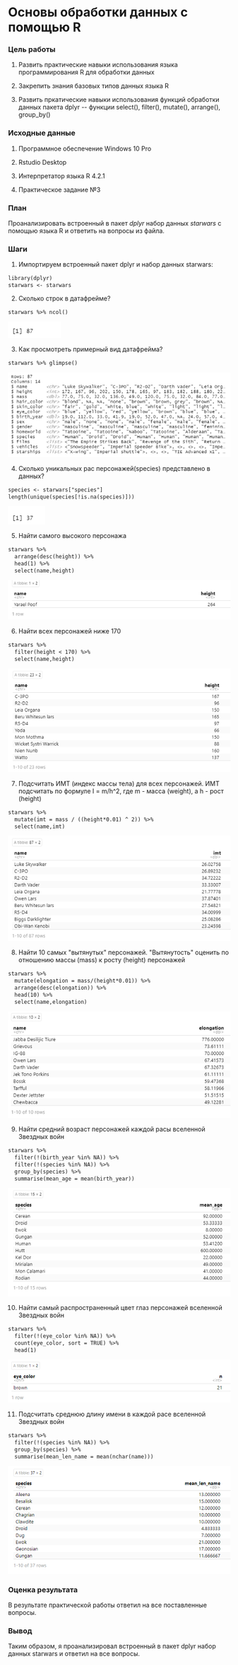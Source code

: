 # **Основы обработки данных с помощью R**

### Цель работы

1.  Развить практические навыки использования языка программирования R для обработки данных

2.  Закрепить знания базовых типов данных языка R

3.  Развить пркатические навыки использования функций обработки данных пакета dplyr -- функции select(), filter(), mutate(), arrange(), group_by()

### Исходные данные

1.  Программное обеспечение Windows 10 Pro

2.  Rstudio Desktop

3.  Интерпретатор языка R 4.2.1

4.  Практическое задание №3

### План

Проанализировать встроенный в пакет *dplyr* набор данных *starwars* с помощью языка R и ответить на вопросы из файла.

### Шаги

1.  Импортируем встроенный пакет dplyr и набор данных starwars:

```{r}
library(dplyr)
starwars <- starwars
```

2.  Сколько строк в датафрейме?

```{r}
starwars %>% ncol()
```

![](images/paste-BCB3C508.png)

3.  Как просмотреть примерный вид датафрейма?

```{r}
starwars %>% glimpse()
```

![](images/paste-EAD2B5CE.png)

4.  Сколько уникальных рас персонажей(species) представлено в данных?

```{r}
species <- starwars["species"]
length(unique(species[!is.na(species)]))
```

![](images/paste-3A97D7FF.png)

5.  Найти самого высокого персонажа

```{r}
starwars %>%
  arrange(desc(height)) %>%
  head(1) %>%
  select(name,height)
```

![](images/paste-F36B3C39.png)

6.  Найти всех персонажей ниже 170

```{r}
starwars %>%
  filter(height < 170) %>%
  select(name,height)
```

![](images/paste-17C39A09.png)

7.  Подсчитать ИМТ (индекс массы тела) для всех персонажей. ИМТ подсчитать по формуле I = m/h\^2, где m - масса (weight), а h - рост (height)

```{r}
starwars %>%
  mutate(imt = mass / ((height*0.01) ^ 2)) %>%
  select(name,imt)
```

![](images/paste-64BA8531.png)

8.  Найти 10 самых "вытянутых" персонажей. "Вытянутость" оценить по отношению массы (mass) к росту (height) персонажей

```{r}
starwars %>%
  mutate(elongation = mass/(height*0.01)) %>%
  arrange(desc(elongation)) %>%
  head(10) %>%
  select(name,elongation)
```

![](images/paste-60325940.png)

9.  Найти средний возраст персонажей каждой расы вселенной Звездных войн

```{r}
starwars %>%
  filter(!(birth_year %in% NA)) %>% 
  filter(!(species %in% NA)) %>%
  group_by(species) %>%
  summarise(mean_age = mean(birth_year))
```

![](images/paste-5DD73924.png)

10. Найти самый распространенный цвет глаз персонажей вселенной Звездных войн

```{r}
starwars %>%
  filter(!(eye_color %in% NA)) %>%
  count(eye_color, sort = TRUE) %>%
  head(1)
```

![](images/paste-E5C42325.png)

11. Подсчитать среднюю длину имени в каждой расе вселенной Звездных войн

```{r}
starwars %>%
  filter(!(species %in% NA)) %>%
  group_by(species) %>%
  summarise(mean_len_name = mean(nchar(name)))
```

![](images/paste-38943894.png)

### Оценка результата

В результате практической работы ответил на все поставленные вопросы.

### Вывод

Таким образом, я проанализировал встроенный в пакет dplyr набор данных starwars и ответил на все вопросы.
